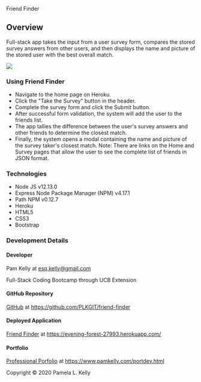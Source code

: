 Friend Finder

## Overview
 Full-stack app takes the input from a user survey form, compares the stored survey answers from other users, and then displays the name and picture of the stored user with the best overall match.

![](https://res.cloudinary.com/damplk/image/upload/v1583921191/portal/hw_friend_finder_amoeh5.png)

### Using Friend Finder
  * Navigate to the home page on Heroku.
  * Click the "Take the Survey" button in the header.
  * Complete the survey form and click the Submit button.
  * After successful form validation, the system will add the user to the friends list.
  * The app tallies the difference between the user's survey answers and other friends to determine the closest match.
  * Finally, the system opens a modal containing the name and picture of the survey taker's closest match.
  Note: There are links on the Home and Survey pages that allow the user to see the complete list of friends in JSON format.

### Technologies
  * Node JS v12.13.0
  * Express Node Package Manager (NPM) v4.17.1
  * Path NPM v0.12.7
  * Heroku
  * HTML5
  * CSS3
  * Bootstrap

### Development Details

#### Developer
Pam Kelly at [esq.kelly@gmail.com](mailto:esq.kelly@gmail.com)

Full-Stack Coding Bootcamp through UCB Extension

#### GitHub Repository
[GitHub](https://github.com/PLKGIT/friend-finder) at https://github.com/PLKGIT/friend-finder

#### Deployed Application
[Friend Finder](https://evening-forest-27993.herokuapp.com/) at https://evening-forest-27993.herokuapp.com/

#### Portfolio
[Professional Porfolio](https://www.pamkelly.com/portdev.html) at https://www.pamkelly.com/portdev.html


Copyright &copy; 2020 Pamela L. Kelly